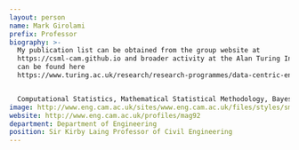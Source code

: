 ```yaml
---
layout: person
name: Mark Girolami
prefix: Professor
biography: >-
  My publication list can be obtained from the group website at
  https://csml-cam.github.io and broader activity at the Alan Turing Insititute
  can be found here
  https://www.turing.ac.uk/research/research-programmes/data-centric-engineering


  Computational Statistics, Mathematical Statistical Methodology, Bayesian Statistical Methodology, Statistical Approaches to Numerical Methods, Applications of Probabilistic, Stochastic and Statistical Modeling in the Engineering and Natural Sciences
image: http://www.eng.cam.ac.uk/sites/www.eng.cam.ac.uk/files/styles/small_events_search_results_profile/public/uploads/profiles/images/math-34_0.jpg?itok=JXqt58pD
website: http://www.eng.cam.ac.uk/profiles/mag92
department: Department of Engineering
position: Sir Kirby Laing Professor of Civil Engineering
---
```

